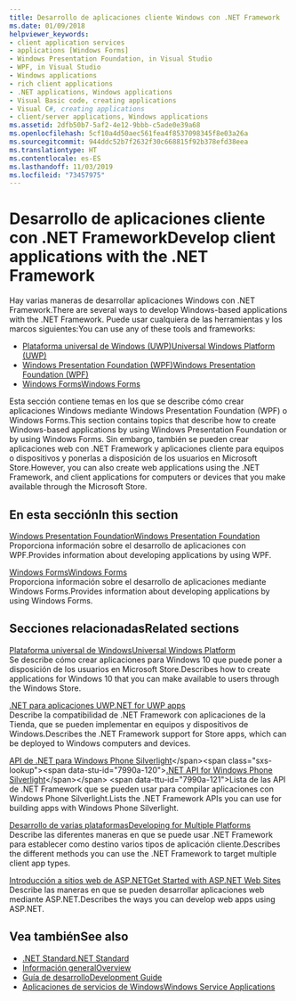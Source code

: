 ```yaml
---
title: Desarrollo de aplicaciones cliente Windows con .NET Framework
ms.date: 01/09/2018
helpviewer_keywords:
- client application services
- applications [Windows Forms]
- Windows Presentation Foundation, in Visual Studio
- WPF, in Visual Studio
- Windows applications
- rich client applications
- .NET applications, Windows applications
- Visual Basic code, creating applications
- Visual C#, creating applications
- client/server applications, Windows applications
ms.assetid: 2dfb50b7-5af2-4e12-9bbb-c5ade0e39a68
ms.openlocfilehash: 5cf10a4d50aec561fea4f8537098345f8e03a26a
ms.sourcegitcommit: 944ddc52b7f2632f30c668815f92b378efd38eea
ms.translationtype: HT
ms.contentlocale: es-ES
ms.lasthandoff: 11/03/2019
ms.locfileid: "73457975"
---
```

# <a name="develop-client-applications-with-the-net-framework"></a><span data-ttu-id="7990a-102">Desarrollo de aplicaciones cliente con .NET Framework</span><span class="sxs-lookup"><span data-stu-id="7990a-102">Develop client applications with the .NET Framework</span></span>

<span data-ttu-id="7990a-103">Hay varias maneras de desarrollar aplicaciones Windows con .NET Framework.</span><span class="sxs-lookup"><span data-stu-id="7990a-103">There are several ways to develop Windows-based applications with the .NET Framework.</span></span> <span data-ttu-id="7990a-104">Puede usar cualquiera de las herramientas y los marcos siguientes:</span><span class="sxs-lookup"><span data-stu-id="7990a-104">You can use any of these tools and frameworks:</span></span>

- [<span data-ttu-id="7990a-105">Plataforma universal de Windows (UWP)</span><span class="sxs-lookup"><span data-stu-id="7990a-105">Universal Windows Platform (UWP)</span></span>](https://developer.microsoft.com/windows/apps)
- [<span data-ttu-id="7990a-106">Windows Presentation Foundation (WPF)</span><span class="sxs-lookup"><span data-stu-id="7990a-106">Windows Presentation Foundation (WPF)</span></span>](./wpf/index.md)
- [<span data-ttu-id="7990a-107">Windows Forms</span><span class="sxs-lookup"><span data-stu-id="7990a-107">Windows Forms</span></span>](./winforms/index.md)

<span data-ttu-id="7990a-108">Esta sección contiene temas en los que se describe cómo crear aplicaciones Windows mediante Windows Presentation Foundation (WPF) o Windows Forms.</span><span class="sxs-lookup"><span data-stu-id="7990a-108">This section contains topics that describe how to create Windows-based applications by using Windows Presentation Foundation or by using Windows Forms.</span></span> <span data-ttu-id="7990a-109">Sin embargo, también se pueden crear aplicaciones web con .NET Framework y aplicaciones cliente para equipos o dispositivos y ponerlas a disposición de los usuarios en Microsoft Store.</span><span class="sxs-lookup"><span data-stu-id="7990a-109">However, you can also create web applications using the .NET Framework, and client applications for computers or devices that you make available through the Microsoft Store.</span></span>

## <a name="in-this-section"></a><span data-ttu-id="7990a-110">En esta sección</span><span class="sxs-lookup"><span data-stu-id="7990a-110">In this section</span></span>

[<span data-ttu-id="7990a-111">Windows Presentation Foundation</span><span class="sxs-lookup"><span data-stu-id="7990a-111">Windows Presentation Foundation</span></span>](./wpf/index.md)  
<span data-ttu-id="7990a-112">Proporciona información sobre el desarrollo de aplicaciones con WPF.</span><span class="sxs-lookup"><span data-stu-id="7990a-112">Provides information about developing applications by using WPF.</span></span>

[<span data-ttu-id="7990a-113">Windows Forms</span><span class="sxs-lookup"><span data-stu-id="7990a-113">Windows Forms</span></span>](./winforms/index.md)  
<span data-ttu-id="7990a-114">Proporciona información sobre el desarrollo de aplicaciones mediante Windows Forms.</span><span class="sxs-lookup"><span data-stu-id="7990a-114">Provides information about developing applications by using Windows Forms.</span></span>

## <a name="related-sections"></a><span data-ttu-id="7990a-115">Secciones relacionadas</span><span class="sxs-lookup"><span data-stu-id="7990a-115">Related sections</span></span>

[<span data-ttu-id="7990a-116">Plataforma universal de Windows</span><span class="sxs-lookup"><span data-stu-id="7990a-116">Universal Windows Platform</span></span>](https://developer.microsoft.com/windows/apps)  
<span data-ttu-id="7990a-117">Se describe cómo crear aplicaciones para Windows 10 que puede poner a disposición de los usuarios en Microsoft Store.</span><span class="sxs-lookup"><span data-stu-id="7990a-117">Describes how to create applications for Windows 10 that you can make available to users through the Windows Store.</span></span>

[<span data-ttu-id="7990a-118">.NET para aplicaciones UWP</span><span class="sxs-lookup"><span data-stu-id="7990a-118">.NET for UWP apps</span></span>](https://msdn.microsoft.com/library/windows/apps/mt185501.aspx)  
<span data-ttu-id="7990a-119">Describe la compatibilidad de .NET Framework con aplicaciones de la Tienda, que se pueden implementar en equipos y dispositivos de Windows.</span><span class="sxs-lookup"><span data-stu-id="7990a-119">Describes the .NET Framework support for Store apps, which can be deployed to Windows computers and devices.</span></span>

<span data-ttu-id="7990a-120">[API de .NET para Windows Phone Silverlight](https://docs.microsoft.com/previous-versions/windows/apps/jj207211\(v=vs.105\))</span><span class="sxs-lookup"><span data-stu-id="7990a-120">[.NET API for Windows Phone Silverlight](https://docs.microsoft.com/previous-versions/windows/apps/jj207211\(v=vs.105\))</span></span>  
<span data-ttu-id="7990a-121">Lista de las API de .NET Framework que se pueden usar para compilar aplicaciones con Windows Phone Silverlight.</span><span class="sxs-lookup"><span data-stu-id="7990a-121">Lists the .NET Framework APIs you can use for building apps with Windows Phone Silverlight.</span></span>
  
[<span data-ttu-id="7990a-122">Desarrollo de varias plataformas</span><span class="sxs-lookup"><span data-stu-id="7990a-122">Developing for Multiple Platforms</span></span>](../standard/cross-platform/index.md)  
<span data-ttu-id="7990a-123">Describe las diferentes maneras en que se puede usar .NET Framework para establecer como destino varios tipos de aplicación cliente.</span><span class="sxs-lookup"><span data-stu-id="7990a-123">Describes the different methods you can use the .NET Framework to target multiple client app types.</span></span>

[<span data-ttu-id="7990a-124">Introducción a sitios web de ASP.NET</span><span class="sxs-lookup"><span data-stu-id="7990a-124">Get Started with ASP.NET Web Sites</span></span>](https://www.asp.net/get-started/websites)  
<span data-ttu-id="7990a-125">Describe las maneras en que se pueden desarrollar aplicaciones web mediante ASP.NET.</span><span class="sxs-lookup"><span data-stu-id="7990a-125">Describes the ways you can develop web apps using ASP.NET.</span></span>

## <a name="see-also"></a><span data-ttu-id="7990a-126">Vea también</span><span class="sxs-lookup"><span data-stu-id="7990a-126">See also</span></span>

- [<span data-ttu-id="7990a-127">.NET Standard</span><span class="sxs-lookup"><span data-stu-id="7990a-127">.NET Standard</span></span>](../standard/net-standard.md)
- [<span data-ttu-id="7990a-128">Información general</span><span class="sxs-lookup"><span data-stu-id="7990a-128">Overview</span></span>](./get-started/overview.md)
- [<span data-ttu-id="7990a-129">Guía de desarrollo</span><span class="sxs-lookup"><span data-stu-id="7990a-129">Development Guide</span></span>](./development-guide.md)
- [<span data-ttu-id="7990a-130">Aplicaciones de servicios de Windows</span><span class="sxs-lookup"><span data-stu-id="7990a-130">Windows Service Applications</span></span>](./windows-services/index.md)

